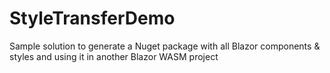 # StyleTransferDemo
Sample solution to generate a Nuget package with all Blazor components &amp; styles and using it in another Blazor WASM project
